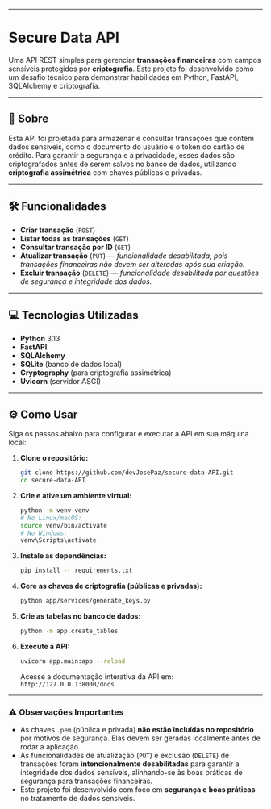 -----

# Secure Data API

Uma API REST simples para gerenciar **transações financeiras** com campos sensíveis protegidos por **criptografia**. Este projeto foi desenvolvido como um desafio técnico para demonstrar habilidades em Python, FastAPI, SQLAlchemy e criptografia.

-----

## 🚀 Sobre

Esta API foi projetada para armazenar e consultar transações que contêm dados sensíveis, como o documento do usuário e o token do cartão de crédito. Para garantir a segurança e a privacidade, esses dados são criptografados antes de serem salvos no banco de dados, utilizando **criptografia assimétrica** com chaves públicas e privadas.

-----

## 🛠 Funcionalidades

  * **Criar transação** (`POST`)
  * **Listar todas as transações** (`GET`)
  * **Consultar transação por ID** (`GET`)
  * **Atualizar transação** (`PUT`) — *funcionalidade desabilitada, pois transações financeiras não devem ser alteradas após sua criação.*
  * **Excluir transação** (`DELETE`) — *funcionalidade desabilitada por questões de segurança e integridade dos dados.*

-----

## 💻 Tecnologias Utilizadas

  * **Python** 3.13
  * **FastAPI**
  * **SQLAlchemy**
  * **SQLite** (banco de dados local)
  * **Cryptography** (para criptografia assimétrica)
  * **Uvicorn** (servidor ASGI)

-----

## ⚙️ Como Usar

Siga os passos abaixo para configurar e executar a API em sua máquina local:

1.  **Clone o repositório:**

    ```bash
    git clone https://github.com/devJosePaz/secure-data-API.git
    cd secure-data-API
    ```

2.  **Crie e ative um ambiente virtual:**

    ```bash
    python -m venv venv
    # No Linux/macOS:
    source venv/bin/activate
    # No Windows:
    venv\Scripts\activate
    ```

3.  **Instale as dependências:**

    ```bash
    pip install -r requirements.txt
    ```

4.  **Gere as chaves de criptografia (públicas e privadas):**

    ```bash
    python app/services/generate_keys.py
    ```

5.  **Crie as tabelas no banco de dados:**

    ```bash
    python -m app.create_tables
    ```

6.  **Execute a API:**

    ```bash
    uvicorn app.main:app --reload
    ```

    Acesse a documentação interativa da API em: `http://127.0.0.1:8000/docs`

-----

### ⚠️ Observações Importantes

  * As chaves `.pem` (pública e privada) **não estão incluídas no repositório** por motivos de segurança. Elas devem ser geradas localmente antes de rodar a aplicação.
  * As funcionalidades de atualização (`PUT`) e exclusão (`DELETE`) de transações foram **intencionalmente desabilitadas** para garantir a integridade dos dados sensíveis, alinhando-se às boas práticas de segurança para transações financeiras.
  * Este projeto foi desenvolvido com foco em **segurança e boas práticas** no tratamento de dados sensíveis.
